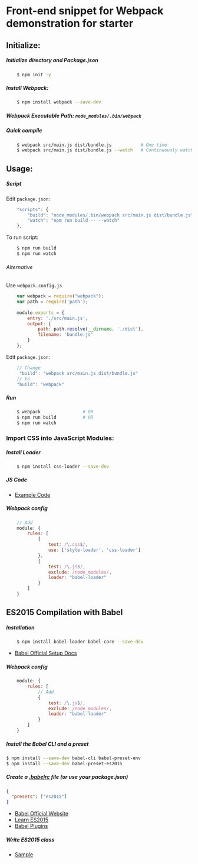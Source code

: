 # Front-end snippet for Webpack demonstration for starter


## Initialize:

##### Initialize directory and Package.json
```sh
    $ npm init -y
```
##### Install Webpack:
```sh
    $ npm install webpack --save-dev
```
##### Webpack Executable Path: `node_modules/.bin/webpack`
    
##### Quick compile

```sh
    $ webpack src/main.js dist/bundle.js           # One time
    $ webpack src/main.js dist/bundle.js --watch   # Continuously watching
```



## Usage: 

##### Script

Edit `package.json`:
```js
    "scripts": {
        "build": "node_modules/.bin/webpack src/main.js dist/bundle.js",
        "watch": "npm run build -- --watch"
    },
```
To run script: 
```sh
    $ npm run build
    $ npm run watch
```
###### Alternative
Use `webpack.config.js`
```js
    var webpack = require("webpack");
    var path = require('path');
    
    module.exports = {
        entry: './src/main.js',
        output: {
            path: path.resolve(__dirname, './dist'),
            filename: 'bundle.js'
        }
    };
```
Edit `package.json`:
```js
    // Change
     "build": "webpack src/main.js dist/bundle.js"
    // to
    "build": "webpack"

```
##### Run

```sh
    $ webpack                # OR
    $ npm run build          # OR
    $ npm run watch
```
    


### Import CSS into JavaScript Modules:

##### Install Loader
```sh
    $ npm install css-loader --save-dev
```
##### JS Code
- [Example Code](./src/Css.js)

##### Webpack config
```js
    // Add
    module: {
        rules: [
            {
                text: /\.css$/,
                use: ['style-loader', 'css-loader']
            },
            { 
                test: /\.js$/, 
                exclude: /node_modules/, 
                loader: "babel-loader" 
            }
        ]
    }
```


## ES2015 Compilation with Babel
 
##### Installation 
```sh
    $ npm install babel-loader babel-core --save-dev
```
- [Babel Official Setup Docs](https://babeljs.io/docs/setup/)
##### Webpack config
```js
    module: {
        rules: [
            // Add
            { 
                test: /\.js$/, 
                exclude: /node_modules/, 
                loader: "babel-loader" 
            }
        ]
    }
```
##### Install the Babel CLI and a preset
```sh
$ npm install --save-dev babel-cli babel-preset-env
$ npm install --save-dev babel-preset-es2015
```
##### Create a [.babelrc](./babelrc) file (or use your package.json)
```json
{
  "presets": ["es2015"]
}
```
- [Babel Official Website](https://babeljs.io/)
- [Learn ES2015](https://babeljs.io/learn-es2015/)
- [Babel Plugins](https://babeljs.io/docs/plugins/)
##### Write ES2015 class
- [Sample](./src/Es2015Class.js)



